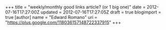+++
title = "weekly/monthly good links article? (or 1 big one)"
date = 2012-07-16T17:27:00Z
updated = 2012-07-16T17:27:05Z
draft = true
blogimport = true 
[author]
	name = "Edward Romano"
	uri = "https://plus.google.com/118036157148722337915"
+++


